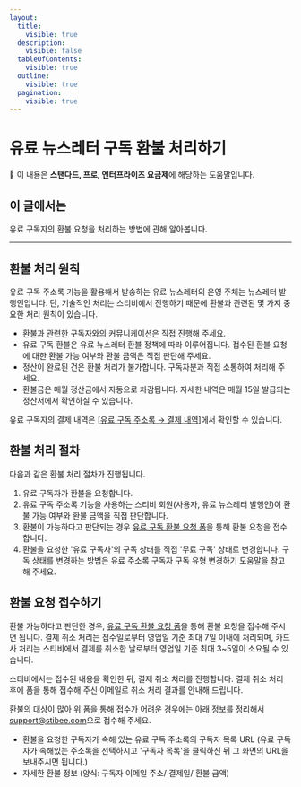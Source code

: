 ```yaml
---
layout:
  title:
    visible: true
  description:
    visible: false
  tableOfContents:
    visible: true
  outline:
    visible: true
  pagination:
    visible: true
---
```


# 유료 뉴스레터 구독 환불 처리하기

**💬** 이 내용은 **스탠다드, 프로, 엔터프라이즈 요금제**에 해당하는 도움말입니다.

## 이 글에서는 <a href="#h_2daaeac464" id="h_2daaeac464"></a>

유료 구독자의 환불 요청을 처리하는 방법에 관해 알아봅니다.

***

## 환불 처리 원칙 <a href="#h_2daaeac464" id="h_2daaeac464"></a>

유료 구독 주소록 기능을 활용해서 발송하는 유료 뉴스레터의 운영 주체는 뉴스레터 발행인입니다. 단, 기술적인 처리는 스티비에서 진행하기 때문에 환불과 관련된 몇 가지 중요한 처리 원칙이 있습니다.

* 환불과 관련한 구독자와의 커뮤니케이션은 직접 진행해 주세요.
* 유료 구독 환불은 유료 뉴스레터 환불 정책에 따라 이루어집니다. 접수된 환불 요청에 대한 환불 가능 여부와 환불 금액은 직접 판단해 주세요.
* 정산이 완료된 건은 환불 처리가 불가합니다. 구독자분과 직접 소통하여 처리해 주세요.
* 환불금은 매월 정산금에서 자동으로 차감됩니다. 자세한 내역은 매월 15일 발급되는 정산서에서 확인하실 수 있습니다.

유료 구독자의 결제 내역은 \[[유료 구독 주소록 → 결제 내역](billing/check-payment-history.md)]에서 확인할 수 있습니다.

## 환불 처리 절차 <a href="#h_12fc7e2f5e" id="h_12fc7e2f5e"></a>

다음과 같은 환불 처리 절차가 진행됩니다.

1. 유료 구독자가 환불을 요청합니다.
2. 유료 구독 주소록 기능을 사용하는 스티비 회원(사용자, 유료 뉴스레터 발행인)이 환불 가능 여부와 환불 금액을 직접 판단합니다.
3. 환불이 가능하다고 판단되는 경우 [유료 구독 환불 요청 폼](https://stibee.typeform.com/to/MeDMb0d8)을 통해 환불 요청을 접수합니다.
4. 환불을 요청한 '유료 구독자'의 구독 상태를 직접 '무료 구독' 상태로 변경합니다. 구독 상태를 변경하는 방법은 유료 주소록 구독자 구독 유형 변경하기 도움말을 참고해 주세요.

## 환불 요청 접수하기 <a href="#h_5082e69d9a" id="h_5082e69d9a"></a>

환불 가능하다고 판단한 경우, [유료 구독 환불 요청 폼](https://stibee.typeform.com/to/MeDMb0d8)을 통해 환불 요청을 접수해 주시면 됩니다. 결제 취소 처리는 접수일로부터 영업일 기준 최대 7일 이내에 처리되며, 카드사 처리는 스티비에서 결제를 취소한 날로부터 영업일 기준 최대 3\~5일이 소요될 수 있습니다.

스티비에서는 접수된 내용을 확인한 뒤, 결제 취소 처리를 진행합니다. 결제 취소 처리 후에 폼을 통해 접수해 주신 이메일로 취소 처리 결과를 안내해 드립니다.

환불의 대상이 많아 위 폼을 통해 접수가 어려운 경우에는 아래 정보를 정리해서 [support@stibee.com](mailto:support@stibee.com)으로 접수해 주세요.

* 환불을 요청한 구독자가 속해 있는 유료 구독 주소록의 구독자 목록 URL (유료 구독자가 속해있는 주소록을 선택하시고 '구독자 목록'을 클릭하신 뒤 그 화면의 URL을 보내주시면 됩니다.)
* 자세한 환불 정보 (양식: 구독자 이메일 주소/ 결제일/ 환불 금액)
